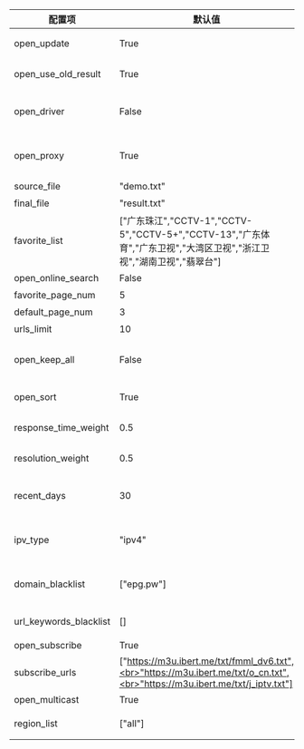 | 配置项                 | 默认值                                                                                                                      | 描述                                                               |
| ---------------------- | --------------------------------------------------------------------------------------------------------------------------- | ------------------------------------------------------------------ |
| open_update            | True                                                                                                                        | 开启更新，若关闭则只运行结果页面服务                               |
| open_use_old_result    | True                                                                                                                        | 开启使用历史更新结果，合并至本次更新中                             |
| open_driver            | False                                                                                                                       | 开启浏览器运行，若更新无数据可开启此模式，较消耗性能               |
| open_proxy             | True                                                                                                                        | 开启代理，自动获取免费可用代理，若更新无数据可开启此模式           |
| source_file            | "demo.txt"                                                                                                                  | 模板文件名称                                                       |
| final_file             | "result.txt"                                                                                                                | 生成文件名称                                                       |
| favorite_list          | ["广东珠江","CCTV-1","CCTV-5","CCTV-5+","CCTV-13","广东体育","广东卫视","大湾区卫视","浙江卫视","湖南卫视","翡翠台"]        | 关注频道名称列表（仅用于与常规频道区分，自定义获取分页数量）       |
| open_online_search     | False                                                                                                                       | 开启线上检索源功能                                                 |
| favorite_page_num      | 5                                                                                                                           | 关注频道获取分页数量                                               |
| default_page_num       | 3                                                                                                                           | 常规频道获取分页数量                                               |
| urls_limit             | 10                                                                                                                          | 单个频道接口数量                                                   |
| open_keep_all          | False                                                                                                                       | 保留所有检索结果，会保留非模板频道名称的结果，推荐手动维护时开启   |
| open_sort              | True                                                                                                                        | 开启排序功能（响应速度、日期、分辨率）                             |
| response_time_weight   | 0.5                                                                                                                         | 响应时间权重值（所有权重值总和应为 1）                             |
| resolution_weight      | 0.5                                                                                                                         | 分辨率权重值 （所有权重值总和应为 1）                              |
| recent_days            | 30                                                                                                                          | 获取最近时间范围内更新的接口（单位天），适当减小可避免出现匹配问题 |
| ipv_type               | "ipv4"                                                                                                                      | 生成结果中接口的类型，可选值："ipv4"、"ipv6"、"all"                |
| domain_blacklist       | ["epg.pw"]                                                                                                                  | 接口域名黑名单，用于过滤低质量含广告类域名的接口                   |
| url_keywords_blacklist | []                                                                                                                          | 接口关键字黑名单，用于过滤含特定字符的接口                         |
| open_subscribe         | True                                                                                                                        | 开启订阅源功能                                                     |
| subscribe_urls         | ["https://m3u.ibert.me/txt/fmml_dv6.txt",<br>"https://m3u.ibert.me/txt/o_cn.txt",<br>"https://m3u.ibert.me/txt/j_iptv.txt"] | 订阅源列表                                                         |
| open_multicast         | True                                                                                                                        | 开启组播源功能                                                     |
| region_list            | ["all"]                                                                                                                     | 组播源地区列表，[更多地区](./fofa_map.py)，"all"表示所有地区       |
